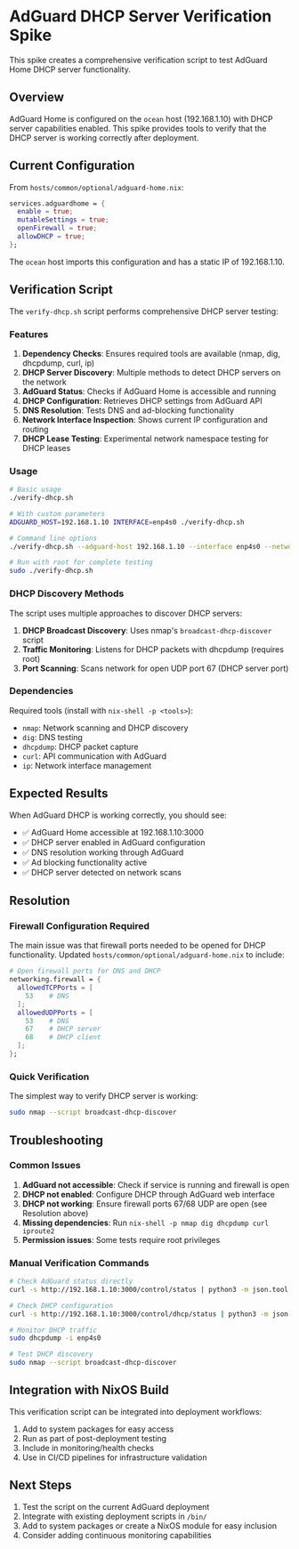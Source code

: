 # AdGuard DHCP Server Verification Spike

This spike creates a comprehensive verification script to test AdGuard Home DHCP server functionality.

## Overview

AdGuard Home is configured on the `ocean` host (192.168.1.10) with DHCP server capabilities enabled. This spike provides tools to verify that the DHCP server is working correctly after deployment.

## Current Configuration

From `hosts/common/optional/adguard-home.nix`:
```nix
services.adguardhome = {
  enable = true;
  mutableSettings = true;
  openFirewall = true;
  allowDHCP = true;
};
```

The `ocean` host imports this configuration and has a static IP of 192.168.1.10.

## Verification Script

The `verify-dhcp.sh` script performs comprehensive DHCP server testing:

### Features

1. **Dependency Checks**: Ensures required tools are available (nmap, dig, dhcpdump, curl, ip)
2. **DHCP Server Discovery**: Multiple methods to detect DHCP servers on the network
3. **AdGuard Status**: Checks if AdGuard Home is accessible and running
4. **DHCP Configuration**: Retrieves DHCP settings from AdGuard API
5. **DNS Resolution**: Tests DNS and ad-blocking functionality
6. **Network Interface Inspection**: Shows current IP configuration and routing
7. **DHCP Lease Testing**: Experimental network namespace testing for DHCP leases

### Usage

```bash
# Basic usage
./verify-dhcp.sh

# With custom parameters
ADGUARD_HOST=192.168.1.10 INTERFACE=enp4s0 ./verify-dhcp.sh

# Command line options
./verify-dhcp.sh --adguard-host 192.168.1.10 --interface enp4s0 --network 192.168.1.0/24

# Run with root for complete testing
sudo ./verify-dhcp.sh
```

### DHCP Discovery Methods

The script uses multiple approaches to discover DHCP servers:

1. **DHCP Broadcast Discovery**: Uses nmap's `broadcast-dhcp-discover` script
2. **Traffic Monitoring**: Listens for DHCP packets with dhcpdump (requires root)
3. **Port Scanning**: Scans network for open UDP port 67 (DHCP server port)

### Dependencies

Required tools (install with `nix-shell -p <tools>`):
- `nmap`: Network scanning and DHCP discovery
- `dig`: DNS testing
- `dhcpdump`: DHCP packet capture
- `curl`: API communication with AdGuard
- `ip`: Network interface management

## Expected Results

When AdGuard DHCP is working correctly, you should see:

- ✅ AdGuard Home accessible at 192.168.1.10:3000
- ✅ DHCP server enabled in AdGuard configuration
- ✅ DNS resolution working through AdGuard
- ✅ Ad blocking functionality active
- ✅ DHCP server detected on network scans

## Resolution

### Firewall Configuration Required

The main issue was that firewall ports needed to be opened for DHCP functionality. Updated `hosts/common/optional/adguard-home.nix` to include:

```nix
# Open firewall ports for DNS and DHCP
networking.firewall = {
  allowedTCPPorts = [
    53    # DNS
  ];
  allowedUDPPorts = [
    53    # DNS
    67    # DHCP server
    68    # DHCP client
  ];
};
```

### Quick Verification

The simplest way to verify DHCP server is working:
```bash
sudo nmap --script broadcast-dhcp-discover
```

## Troubleshooting

### Common Issues

1. **AdGuard not accessible**: Check if service is running and firewall is open
2. **DHCP not enabled**: Configure DHCP through AdGuard web interface  
3. **DHCP not working**: Ensure firewall ports 67/68 UDP are open (see Resolution above)
4. **Missing dependencies**: Run `nix-shell -p nmap dig dhcpdump curl iproute2`
5. **Permission issues**: Some tests require root privileges

### Manual Verification Commands

```bash
# Check AdGuard status directly
curl -s http://192.168.1.10:3000/control/status | python3 -m json.tool

# Check DHCP configuration
curl -s http://192.168.1.10:3000/control/dhcp/status | python3 -m json.tool

# Monitor DHCP traffic
sudo dhcpdump -i enp4s0

# Test DHCP discovery
sudo nmap --script broadcast-dhcp-discover
```

## Integration with NixOS Build

This verification script can be integrated into deployment workflows:

1. Add to system packages for easy access
2. Run as part of post-deployment testing
3. Include in monitoring/health checks
4. Use in CI/CD pipelines for infrastructure validation

## Next Steps

1. Test the script on the current AdGuard deployment
2. Integrate with existing deployment scripts in `/bin/`
3. Add to system packages or create a NixOS module for easy inclusion
4. Consider adding continuous monitoring capabilities